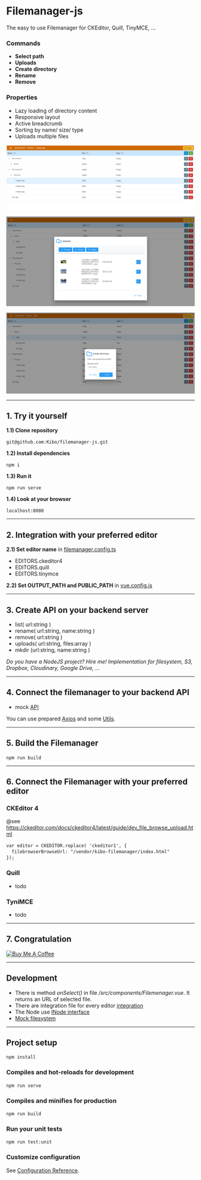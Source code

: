 # Filemanager-js

The easy to use Filemanager for CKEditor, Quill, TinyMCE, ...

### Commands

- **Select path**
- **Uploads**
- **Create directory**
- **Rename**
- **Remove**

### Properties

- Lazy loading of directory content
- Responsive layout
- Active breadcrumb
- Sorting by name/ size/ type
- Uploads multiple files

![Filemanager](/public/screens/screen1.png)

![Filemanager](/public/screens/screen2.png)

![Filemanager](/public/screens/screen3.png)

---

## 1. Try it yourself

**1.1) Clone repository**

```
git@github.com:Kibo/filemanager-js.git
```

**1.2) Install dependencies**

```
npm i
```

**1.3) Run it**

```
npm run serve
```

**1.4) Look at your browser**

```
localhost:8080
```

---

## 2. Integration with your preferred editor

**2.1) Set editor name** in [filemanager.config.ts](/src/integration/filemanager.config.ts)

- EDITORS.ckeditor4
- EDITORS.quill
- EDITORS.tinymce

**2.2) Set OUTPUT_PATH and PUBLIC_PATH** in [vue.config.js](vue.config.js)

---

## 3. Create API on your backend server

- list( url:string )
- rename( url:string, name:string )
- remove( url:string )
- uploads( url:string, files:array )
- mkdir (url:string, name:string )

_Do you have a NodeJS project? Hire me! Implementation for filesystem, S3, Dropbox, Cloudinary, Google Drive, ..._

---

## 4. Connect the filemanager to your backend API

- mock [API](/src/api/api.ts)

You can use prepared [Axios](https://www.npmjs.com/package/axios) and some [Utils](/src/utils/Utils.ts).

---

## 5. Build the Filemanager

```
npm run build
```

---

## 6. Connect the Filemanager with your preferred editor

### CKEditor 4

@see https://ckeditor.com/docs/ckeditor4/latest/guide/dev_file_browse_upload.html

```
var editor = CKEDITOR.replace( 'ckeditor1', {
  filebrowserBrowseUrl: "/vendor/kibo-filemanager/index.html"
});
```

### Quill

- todo

### TyniMCE

- todo

---

## 7. Congratulation

<a href="https://www.buymeacoffee.com/Kibo" target="_blank"><img src="https://www.buymeacoffee.com/assets/img/custom_images/orange_img.png" alt="Buy Me A Coffee" style="height: 41px !important;width: 174px !important;box-shadow: 0px 3px 2px 0px rgba(190, 190, 190, 0.5) !important;-webkit-box-shadow: 0px 3px 2px 0px rgba(190, 190, 190, 0.5) !important;" ></a>

---

## Development

- There is method _onSelect()_ in file _/src/components/Filemenager.vue_. It returns an URL of selected file.
- There are integration file for every editor [integration](/src/integration)
- The Node use [INode interface](/src/types/index.ts)
- [Mock filesystem](/src/data/filesystem.json)

---

## Project setup

```
npm install
```

### Compiles and hot-reloads for development

```
npm run serve
```

### Compiles and minifies for production

```
npm run build
```

### Run your unit tests

```
npm run test:unit
```

### Customize configuration

See [Configuration Reference](https://cli.vuejs.org/config/).
